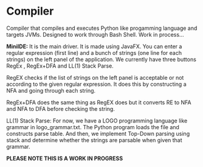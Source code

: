 # Compiler
Compiler that compiles and executes Python like progamming language and targets JVMs. Designed to work through Bash Shell.
Work in process...

**MiniIDE:** It is the main driver. It is made using JavaFX. You can enter a regular expression (first line) and a bunch of strings (one line for each strings) on the left panel of the application. We currently have three buttons RegEx , RegEx+DFA and LL(1) Stack Parse. 

RegEX checks if the list of strings on the left panel is acceptable or not according to the given regular expression. It does this by     constructing a NFA and going through each string.

RegEx+DFA does the same thing as RegEX does but it converts RE to NFA and NFA to DFA before checking the string.

LL(1) Stack Parse: For now, we have a LOGO programming language like grammar in logo_grammar.txt. The Python program loads the file and constructs parse table. And then, we implement Top-Down parsing using stack and determine whether the strings are parsable when given that grammar.

**PLEASE NOTE THIS IS A WORK IN PROGRESS**  

